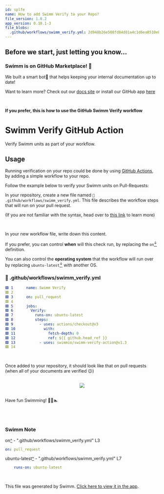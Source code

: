 ```yaml
---
id: splfe
name: How to add Swimm Verify to your Repo?
file_version: 1.0.2
app_version: 0.10.1-3
file_blobs:
  .github/workflows/swimm_verify.yml: 2d948b26e508fd84d81a4c1d6ea8510eb877dd9d
---
```


## Before we start, just letting you know...

### Swimm is on GitHub Marketplace! 🎉

We built a smart bot🤖 that helps keeping your internal documentation up to date!

Want to learn more? Check out our [docs site](https://docs.swimm.io/docs/continuous-integration/github-app) or install our GitHub app [here](https://github.com/apps/swimm-io)

<br/>

**If you prefer, this is how to use the GitHub Swimm Verify workflow**

# Swimm Verify GitHub Action

Verify Swimm units as part of your workflow.

## Usage

Running verification on your repo could be done by using [GitHub Actions](https://docs.github.com/en/actions/quickstart), by adding a simple workflow to your repo.

Follow the example below to verify your Swimm units on Pull-Requests:

In your repository, create a new file named `📄 .github/workflows/swimm_verify.yml`. This file describes the workflow steps that will run on your pull request.

(If you are not familiar with the syntax, head over to [this link](https://www.codeproject.com/Articles/1214409/Learn-YAML-in-five-minutes) to learn more)

<br/>

In your new workflow file, write down this content.

If you prefer, you can control **when** will this check run, by replacing the `on`[<sup id="ZRrjML">↓</sup>](#f-ZRrjML) definition.

You can also control the **operating system** that the workflow will run over by replacing `ubuntu-latest`[<sup id="1mShB5">↓</sup>](#f-1mShB5) with another OS.
<!-- NOTE-swimm-snippet: the lines below link your snippet to Swimm -->
### 📄 .github/workflows/swimm_verify.yml
```yaml
🟩 1      name: Swimm Verify
🟩 2      
🟩 3      on: pull_request
🟩 4      
🟩 5      jobs:
🟩 6        Verify:
🟩 7          runs-on: ubuntu-latest
🟩 8          steps:
🟩 9            - uses: actions/checkout@v3
🟩 10             with:
🟩 11               fetch-depth: 0
🟩 12               ref: ${{ github.head_ref }}
🟩 13           - uses: swimmio/swimm-verify-action@v1.3
🟩 14     
```

<br/>

Once added to your repository, it should look like that on pull requests (when all of your documents are verified 😉)

<br/>

<div align="center"><img src="https://firebasestorage.googleapis.com/v0/b/swimmio-content/o/repositories%2FZ2l0aHViJTNBJTNBc3dpbW0tdmVyaWZ5LWFjdGlvbiUzQSUzQXN3aW1taW8%3D%2F295d4c50-75da-497a-beb7-22f9c995b935.png?alt=media&token=eb319251-3f1e-4143-b120-03e67cf5a6d4" style="width:'100%'"/></div>

<br/>

Have fun Swimming! 🏊‍♀️🏊

<br/>

<br/>

<!-- THIS IS AN AUTOGENERATED SECTION. DO NOT EDIT THIS SECTION DIRECTLY -->
### Swimm Note

<span id="f-ZRrjML">on</span>[^](#ZRrjML) - ".github/workflows/swimm_verify.yml" L3
```yaml
on: pull_request
```

<span id="f-1mShB5">ubuntu-latest</span>[^](#1mShB5) - ".github/workflows/swimm_verify.yml" L7
```yaml
    runs-on: ubuntu-latest
```

<br/>

This file was generated by Swimm. [Click here to view it in the app](https://app.swimm.io/repos/Z2l0aHViJTNBJTNBc3dpbW0tdmVyaWZ5LWFjdGlvbiUzQSUzQXN3aW1taW8=/docs/splfe).